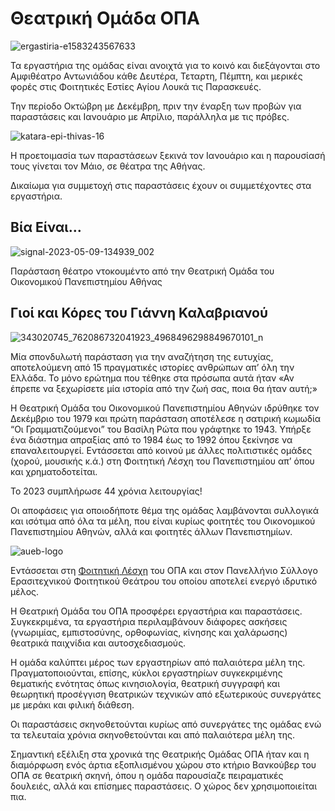 # Θεατρική Ομάδα ΟΠΑ

![ergastiria-e1583243567633](https://github.com/different-ways/theatrikiopa.eu/assets/16403754/326cb1f5-fe06-446c-9358-5481aecd9ff9)

Τα εργαστήρια της ομάδας είναι ανοιχτά για το κοινό και διεξάγονται στο Αμφιθέατρο Αντωνιάδου κάθε Δευτέρα, Τεταρτη, Πέμπτη, και μερικές φορές στις Φοιτητικές Εστίες Αγίου Λουκά τις Παρασκευές.

Την περίοδο Οκτώβρη με Δεκέμβρη, πριν την έναρξη των προβών για παραστάσεις και Ιανουάριο με Απρίλιο, παράλληλα με τις πρόβες.

![katara-epi-thivas-16](https://github.com/different-ways/theatrikiopa.eu/assets/16403754/e5f8fcbb-dce6-4835-900c-915fb225d299)

Η προετοιμασία των παραστάσεων ξεκινά τον Ιανουάριο και η παρουσίασή τους γίνεται τον Μάιο, σε θέατρα της Αθήνας.

Δικαίωμα για συμμετοχή στις παραστάσεις έχουν οι συμμετέχοντες στα εργαστήρια.

## Βία Είναι…

![signal-2023-05-09-134939_002](https://github.com/different-ways/theatrikiopa.eu/assets/16403754/aa60619d-adce-49af-8cba-e2951d525cb2)

Παράσταση θέατρο ντοκουμέντο από την Θεατρική Ομάδα του Οικονομικού Πανεπιστημίου Αθήνας

## Γιοί και Κόρες του Γιάννη Καλαβριανού

![343020745_762086732041923_4968496298849670101_n](https://github.com/different-ways/theatrikiopa.eu/assets/16403754/02f3ee9a-bcdd-4427-94fc-a278229ca33b)

Μία σπονδυλωτή παράσταση για την αναζήτηση της ευτυχίας, αποτελούμενη από 15 πραγματικές ιστορίες ανθρώπων απ’ όλη την Ελλάδα. Το μόνο ερώτημα που τέθηκε στα πρόσωπα αυτά ήταν «Αν έπρεπε να ξεχωρίσετε μία ιστορία από την ζωή σας, ποια θα ήταν αυτή;»

Η Θεατρική Ομάδα του Οικονομικού Πανεπιστημίου Αθηνών ιδρύθηκε τον Δεκέμβριο του 1979 και πρώτη παράσταση αποτέλεσε η σατιρική κωμωδία “Οι Γραμματιζούμενοι” του Βασίλη Ρώτα που γράφτηκε το 1943. Υπήρξε ένα διάστημα απραξίας από το 1984 έως το 1992 όπου ξεκίνησε να επαναλειτουργεί. Εντάσσεται από κοινού με άλλες πολιτιστικές ομάδες (χορού, μουσικής κ.ά.) στη Φοιτητική Λέσχη του Πανεπιστημίου απ’ όπου και χρηματοδοτείται.

Το 2023 συμπλήρωσε 44 χρόνια λειτουργίας!

Οι αποφάσεις για οποιοδήποτε θέμα της ομάδας λαμβάνονται συλλογικά και ισότιμα από όλα τα μέλη, που είναι κυρίως φοιτητές του Οικονομικού Πανεπιστημίου Αθηνών, αλλά και φοιτητές άλλων Πανεπιστημίων.

![aueb-logo](https://github.com/different-ways/theatrikiopa.eu/assets/16403754/16f96542-9108-474e-a436-390e571be674)

Εντάσσεται στη [Φοιτητική Λέσχη](https://lesxi.aueb.gr) του ΟΠΑ και στον Πανελλήνιο Σύλλογο Ερασιτεχνικού Φοιτητικού Θεάτρου του οποίου αποτελεί ενεργό ιδρυτικό μέλος.

Η Θεατρική Ομάδα του ΟΠΑ προσφέρει εργαστήρια και παραστάσεις. Συγκεκριμένα, τα εργαστήρια περιλαμβάνουν διάφορες ασκήσεις (γνωριμίας, εμπιστοσύνης, ορθοφωνίας, κίνησης και χαλάρωσης) θεατρικά παιχνίδια και αυτοσχεδιασμούς.

H ομάδα καλύπτει μέρος των εργαστηρίων από παλαιότερα μέλη της. Πραγματοποιούνται, επίσης, κύκλοι εργαστηρίων συγκεκριμένης θεματικής ενότητας όπως κινησιολογία, θεατρική συγγραφή και θεωρητική προσέγγιση θεατρικών τεχνικών από εξωτερικούς συνεργάτες με μεράκι και φιλική διάθεση.

Οι παραστάσεις σκηνοθετούνται κυρίως από συνεργάτες της ομάδας ενώ τα τελευταία χρόνια σκηνοθετούνται και από παλαιότερα μέλη της.

Σημαντική εξέλιξη στα χρονικά της Θεατρικής Ομάδας ΟΠΑ ήταν και η διαμόρφωση ενός άρτια εξοπλισμένου χώρου στο κτήριο Βανκούβερ του ΟΠΑ σε θεατρική σκηνή, όπου η ομάδα παρουσίαζε πειραματικές δουλειές, αλλά και επίσημες παραστάσεις. Ο χώρος δεν χρησιμοποιείται πια.


